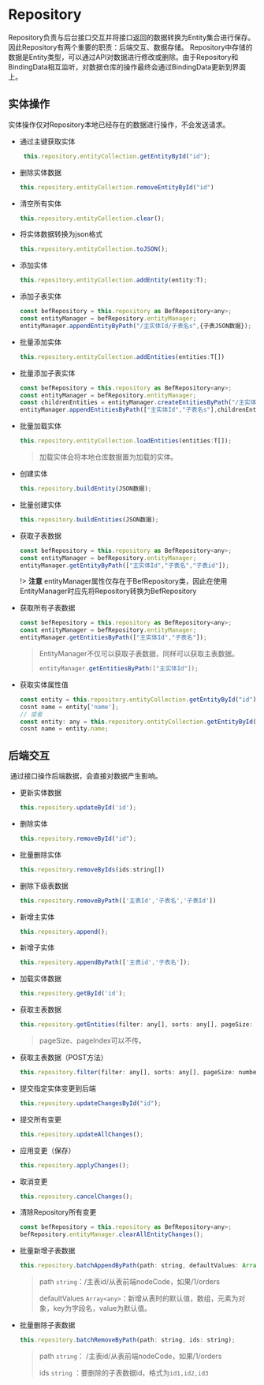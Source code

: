 # Repository

Repository负责与后台接口交互并将接口返回的数据转换为Entity集合进行保存。因此Repository有两个重要的职责：后端交互、数据存储。
Repository中存储的数据是Entity类型，可以通过API对数据进行修改或删除。由于Repository和BindingData相互监听，对数据仓库的操作最终会通过BindingData更新到界面上。

## 实体操作
实体操作仅对Repository本地已经存在的数据进行操作，不会发送请求。

- 通过主键获取实体

  ```javascript
   this.repository.entityCollection.getEntityById("id");
  ```

- 删除实体数据

  ```javascript
  this.repository.entityCollection.removeEntityById("id")
  ```

- 清空所有实体

  ```javascript
  this.repository.entityCollection.clear();
  ```

- 将实体数据转换为json格式

  ```javascript
  this.repository.entityCollection.toJSON();
  ```

- 添加实体

  ```javascript
  this.repository.entityCollection.addEntity(entity:T);
  ```
- 添加子表实体

  ```javascript
  const befRepository = this.repository as BefRepository<any>;
  const entityManager = befRepository.entityManager;
  entityManager.appendEntityByPath("/主实体Id/子表名s",{子表JSON数据});
  ```
- 批量添加实体

  ```javascript
  this.repository.entityCollection.addEntities(entities:T[])
  ```
  
- 批量添加子表实体

  ```javascript
  const befRepository = this.repository as BefRepository<any>;
  const entityManager = befRepository.entityManager;
  const childrenEntities = entityManager.createEntitiesByPath("/主实体Id/子表名s", entityListData: any[])
  entityManager.appendEntitiesByPath(["主实体Id","子表名s"],childrenEntities);
  ```

- 批量加载实体

  ```javascript
  this.repository.entityCollection.loadEntities(entities:T[]);
  ```

  > 加载实体会将本地仓库数据置为加载的实体。

- 创建实体

  ```javascript
  this.repository.buildEntity(JSON数据);
  ```

- 批量创建实体

  ```javascript
  this.repository.buildEntities(JSON数据);
  ```

- 获取子表数据

  ```javascript
  const befRepository = this.repository as BefRepository<any>;
  const entityManager = befRepository.entityManager;
  entityManager.getEntityByPath(["主实体Id","子表名","子表id"]);
  ```

  !> **注意** entityManager属性仅存在于BefRepository类，因此在使用EntityManager时应先将Repository转换为BefRepository

- 获取所有子表数据

  ```javascript
  const befRepository = this.repository as BefRepository<any>;
  const entityManager = befRepository.entityManager;
  entityManager.getEntitiesByPath(["主实体Id","子表名"]);
  ```

  > EntityManager不仅可以获取子表数据，同样可以获取主表数据。
  >
  > ```javascript
  > entityManager.getEntitiesByPath(["主实体Id"]);
  > ```
  
- 获取实体属性值

  ```javascript
  const entity = this.repository.entityCollection.getEntityById("id");
  cosnt name = entity['name'];
  // 或者
  const entity: any = this.repository.entityCollection.getEntityById("id");
  cosnt name = entity.name;
  ```

## 后端交互

​	通过接口操作后端数据，会直接对数据产生影响。

- 更新实体数据

  ```javascript
  this.repository.updateById('id');
  ```

- 删除实体

  ```javascript
  this.repository.removeById("id");
  ```

- 批量删除实体

  ```javascript
  this.repository.removeByIds(ids:string[])
  ```

- 删除下级表数据

  ```javascript
  this.repository.removeByPath(['主表Id','子表名','子表Id'])
  ```

- 新增主实体

  ```javascript
  this.repository.append();
  ```

- 新增子实体

  ```javascript
  this.repository.appendByPath(['主表id','子表名']);
  ```

- 加载实体数据

  ```javascript
  this.repository.getById('id');
  ```

- 获取主表数据

  ```javascript
  this.repository.getEntities(filter: any[], sorts: any[], pageSize: number | null, pageIndex: number | null)
  
  ```

  > pageSize、pageIndex可以不传。

- 获取主表数据（POST方法）

  ```javascript
  this.repository.filter(filter: any[], sorts: any[], pageSize: number | null, pageIndex: number | null)
  ```

- 提交指定实体变更到后端

  ```javascript
  this.repository.updateChangesById("id");
  ```

- 提交所有变更

  ```javascript
  this.repository.updateAllChanges();
  ```

- 应用变更（保存）

  ```javascript
  this.repository.applyChanges();
  ```

- 取消变更

  ```javascript
  this.repository.cancelChanges();
  ```

- 清除Repository所有变更

  ```javascript
  const befRepository = this.repository as BefRepository<any>;
  befRepository.entityManager.clearAllEntityChanges();
  ```
  
- 批量新增子表数据
  ```javascript
  this.repository.batchAppendByPath(path: string, defaultValues: Array<any>);
  ```
  
  > path `string`：/主表id/从表前端nodeCode，如果/1/orders
  >
  > defaultValues `Array<any>`：新增从表时的默认值，数组，元素为对象，key为字段名，value为默认值。
  
- 批量删除子表数据
  
  ```javascript
  this.repository.batchRemoveByPath(path: string, ids: string);
  ```
  
  > path `string`： /主表id/从表前端nodeCode，如果/1/orders
  >
  > ids `string` ：要删除的子表数据id，格式为`id1,id2,id3`